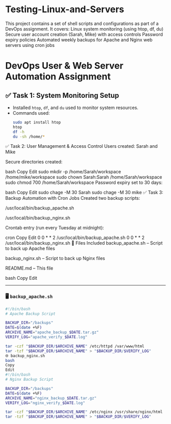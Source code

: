 # Testing-Linux-and-Servers
This project contains a set of shell scripts and configurations as part of a DevOps assignment. It covers:  Linux system monitoring (using htop, df, du)  Secure user account creation (Sarah, Mike) with access controls  Password expiry policies  Automated weekly backups for Apache and Nginx web servers using cron jobs
# DevOps User & Web Server Automation Assignment

## ✅ Task 1: System Monitoring Setup
- Installed `htop`, `df`, and `du` used to monitor system resources.
- Commands used:
  ```bash
  sudo apt install htop
  htop
  df -h
  du -sh /home/*
✅ Task 2: User Management & Access Control
Users created: Sarah and Mike

Secure directories created:

bash
Copy
Edit
sudo mkdir -p /home/Sarah/workspace /home/mike/workspace
sudo chown Sarah:Sarah /home/Sarah/workspace
sudo chmod 700 /home/Sarah/workspace
Password expiry set to 30 days:

bash
Copy
Edit
sudo chage -M 30 Sarah
sudo chage -M 30 mike
✅ Task 3: Backup Automation with Cron Jobs
Created two backup scripts:

/usr/local/bin/backup_apache.sh

/usr/local/bin/backup_nginx.sh

Crontab entry (run every Tuesday at midnight):

cron
Copy
Edit
0 0 * * 2 /usr/local/bin/backup_apache.sh
0 0 * * 2 /usr/local/bin/backup_nginx.sh
📁 Files Included
backup_apache.sh – Script to back up Apache files

backup_nginx.sh – Script to back up Nginx files

README.md – This file

bash
Copy
Edit

---

### 🖥 `backup_apache.sh`
```bash
#!/bin/bash
# Apache Backup Script

BACKUP_DIR="/backups"
DATE=$(date +%F)
ARCHIVE_NAME="apache_backup_$DATE.tar.gz"
VERIFY_LOG="apache_verify_$DATE.log"

tar -czf "$BACKUP_DIR/$ARCHIVE_NAME" /etc/httpd /var/www/html
tar -tzf "$BACKUP_DIR/$ARCHIVE_NAME" > "$BACKUP_DIR/$VERIFY_LOG"
🌐 backup_nginx.sh
bash
Copy
Edit
#!/bin/bash
# Nginx Backup Script

BACKUP_DIR="/backups"
DATE=$(date +%F)
ARCHIVE_NAME="nginx_backup_$DATE.tar.gz"
VERIFY_LOG="nginx_verify_$DATE.log"

tar -czf "$BACKUP_DIR/$ARCHIVE_NAME" /etc/nginx /usr/share/nginx/html
tar -tzf "$BACKUP_DIR/$ARCHIVE_NAME" > "$BACKUP_DIR/$VERIFY_LOG"
